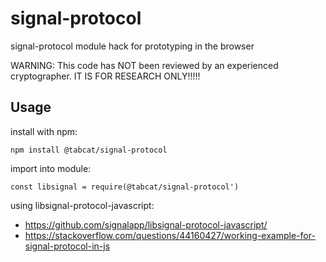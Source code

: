 # signal-protocol
signal-protocol module hack for prototyping in the browser

WARNING: This code has NOT been reviewed by an experienced cryptographer. IT IS FOR RESEARCH ONLY!!!!!

## Usage
install with npm:
```
npm install @tabcat/signal-protocol
```
import into module: 
```
const libsignal = require(@tabcat/signal-protocol')
```

using libsignal-protocol-javascript:
  - https://github.com/signalapp/libsignal-protocol-javascript/
  - https://stackoverflow.com/questions/44160427/working-example-for-signal-protocol-in-js

